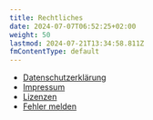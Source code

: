 ```yaml
---
title: Rechtliches
date: 2024-07-07T06:52:25+02:00
weight: 50
lastmod: 2024-07-21T13:34:58.811Z
fmContentType: default
---
```


- [Datenschutzerklärung](/privacy-policy)
- [Impressum](/impressum)
- [Lizenzen](/license)
- [Fehler melden](https://github.com/Kariton/jaspers-it/issues/new)
